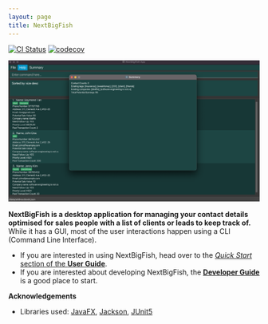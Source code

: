 ```yaml
---
layout: page
title: NextBigFish
---
```


[![CI Status](https://github.com/se-edu/addressbook-level3/workflows/Java%20CI/badge.svg)](https://github.com/AY2223S2-CS2103-F10-4/tp/actions)
[![codecov](https://codecov.io/gh/AY2223S2-CS2103-F10-4/tp/branch/master/graph/badge.svg?token=FZ1R0KKVRO)](https://codecov.io/gh/AY2223S2-CS2103-F10-4/tp)

![Ui](images/Ui.png)

**NextBigFish is a desktop application for managing your contact details optimised for sales people with a list of clients or leads to keep track of.** While it has a GUI, most of the user interactions happen using a CLI (Command Line Interface).

* If you are interested in using NextBigFish, head over to the [_Quick Start_ section of the **User Guide**](UserGuide.html#quick-start).
* If you are interested about developing NextBigFish, the [**Developer Guide**](DeveloperGuide.html) is a good place to start.


**Acknowledgements**

* Libraries used: [JavaFX](https://openjfx.io/), [Jackson](https://github.com/FasterXML/jackson), [JUnit5](https://github.com/junit-team/junit5)
